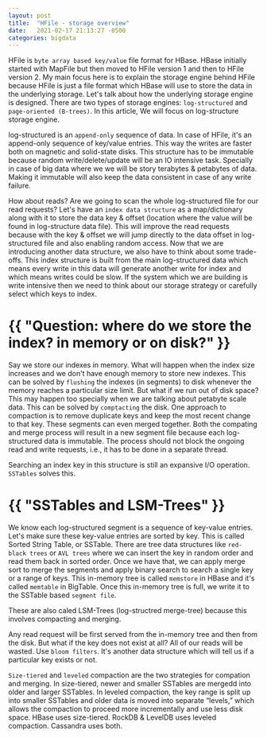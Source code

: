 ```yaml
---
layout: post
title:  "HFile - storage overview"
date:   2021-02-17 21:13:27 -0500
categories: bigdata
---
```


HFile is `byte array based key/value` file format for HBase. HBase initially started with MapFile but then moved to HFile version 1 and then to HFile version 2. My main focus here is to explain the storage engine behind HFile because HFile is just a file format which HBase will use to store the data in the underlying storage. Let's talk about how the underlying storage engine is designed. There are two types of storage engines: `log-structured` and `page-oriented (B-trees)`. In this article, We will focus on log-structure storage engine. 

log-structured is an `append-only` sequence of data. In case of HFile, it's an append-only sequence of key/value entries. This way the writes are faster both on magnetic and solid-state disks. This structure has to be immutable because random write/delete/update will be an IO intensive task. Specially in case of big data where we we will be story terabytes & petabytes of data. Making it immutable will also keep the data consistent in case of any write failure.

How about reads? Are we going to scan the whole log-structured file for our read requests? Let's have an `index data structure` as a map/dictionary along with it to store the data key & offset (location where the value will be found in log-structure data file). This will improve the read requests because with the key & offset we will jump directly to the data offset in log-structured file and also enabling random access. Now that we are introducing another data structure, we also have to think about some trade-offs. This index structure is built from the main log-structured data which means every write in this data will generate another write for index and which means writes could be slow. If the system which we are building is write intensive then we need to think about our storage strategy or carefully select which keys to index. 

<h1>{{ "Question: where do we store the index? in memory or on disk?" }}</h1>

Say we store our indexes in memory. What will happen when the index size increases and we don't have enough memory to store new indexes. This can be solved by `flushing` the indexes (in segments) to disk whenever the memory reaches a particular size limit. But what if we run out of disk space? This may happen too specially when we are talking about petabyte scale data. This can be solved by `comptacting` the disk. One approach to compaction is to remove duplicate keys and keep the most recent change to that key. These segments can even merged together. Both the compating and merge process will result in a new segment file because each log-structured data is immutable. The process should not block the ongoing read and write requests, i.e., it has to be done in a separate thread.

Searching an index key in this structure is still an expansive I/O operation. `SSTables` solves this. 

<h1>{{ "SSTables and LSM-Trees" }}</h1>

We know each log-structured segment is a sequence of key-value entries. Let's make sure these key-value entries are sorted by key. This is called Sorted String Table, or SSTable. There are tree data structures like `red-black trees` or `AVL trees` where we can insert the key in random order and read them back in sorted order. Once we have that, we can apply merge sort to merge the segments and apply binary search to search a single key or a range of keys. This in-memory tree is called `memstore` in HBase and it's called `memtable` in BigTable. Once this in-memory tree is full, we write it to the SSTable based `segment file`. 

These are also caled LSM-Trees (log-structred merge-tree) because this involves compacting and merging.

Any read request will be first served from the in-memory tree and then from the disk. But what if the key does not exist at all? All of our reads will be wasted. Use `bloom filters`. It's another data structure which will tell us if a particular key exists or not. 

`Size-tiered` and `leveled` compaction are the two strategies for compation and merging. In size-tiered, newer and smaller SSTables are mergedd into older and larger SSTables. In leveled compaction, the key range is split up into smaller SSTables and older data is moved into separate “levels,” which allows the compaction to proceed more incrementally and use less disk space. HBase uses size-tiered. RockDB & LevelDB uses leveled compaction. Cassandra uses both.